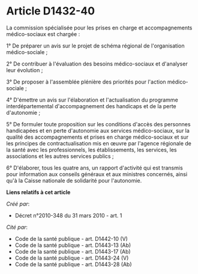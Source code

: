 # Article D1432-40

La commission spécialisée pour les prises en charge et accompagnements médico-sociaux est chargée : 

1° De préparer un avis sur le projet de schéma régional de l'organisation médico-sociale ; 

2° De contribuer à l'évaluation des besoins médico-sociaux et d'analyser leur évolution ; 

3° De proposer à l'assemblée plénière des priorités pour l'action médico-sociale ; 

4° D'émettre un avis sur l'élaboration et l'actualisation du programme interdépartemental d'accompagnement des handicaps et
de la perte d'autonomie ; 

5° De formuler toute proposition sur les conditions d'accès des personnes handicapées et en perte d'autonomie aux services
médico-sociaux, sur la qualité des accompagnements et prises en charge médico-sociaux et sur les principes de
contractualisation mis en œuvre par l'agence régionale de la santé avec les professionnels, les établissements, les services,
les associations et les autres services publics ; 

6° D'élaborer, tous les quatre ans, un rapport d'activité qui est transmis pour information aux conseils généraux et aux
ministres concernés, ainsi qu'à la Caisse nationale de solidarité pour l'autonomie.

**Liens relatifs à cet article**

_Créé par_:

  - Décret n°2010-348 du 31 mars 2010 - art. 1

_Cité par_:

  - Code de la santé publique - art. D1442-10 (V)
  - Code de la santé publique - art. D1443-13 (Ab)
  - Code de la santé publique - art. D1443-17 (Ab)
  - Code de la santé publique - art. D1443-24 (V)
  - Code de la santé publique - art. D1443-28 (Ab)
